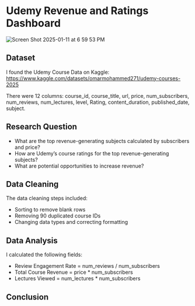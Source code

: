 # Udemy Revenue and Ratings Dashboard

![Screen Shot 2025-01-11 at 6 59 53 PM](https://github.com/user-attachments/assets/5e6ac95c-b2ac-441c-a84b-818400a77b7b)



## Dataset 

I found the Udemy Course Data on Kaggle: https://www.kaggle.com/datasets/omarmohammed271/udemy-courses-2025 

There were 12 columns: course_id, course_title, url, price, num_subscribers, num_reviews, num_lectures, level, Rating, content_duration, published_date, subject. 

## Research Question 
 
- What are the top revenue-generating subjects calculated by subscribers and price? 
- How are Udemy’s course ratings for the top revenue-generating subjects? 
- What are potential opportunities to increase revenue? 

## Data Cleaning 
 
The data cleaning steps included: 
- Sorting to remove blank rows 
- Removing 90 duplicated course IDs
- Changing data types and correcting formatting


## Data Analysis 

I calculated the following fields: 
- Review Engagement Rate = num_reviews / num_subscribers
- Total Course Revenue = price * num_subscribers 
- Lectures Viewed = num_lectures * num_subscribers

## Conclusion 

